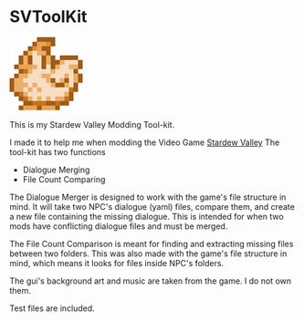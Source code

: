 # SVToolKit
![Icon](https://raw.githubusercontent.com/kenny2892/SVToolKit/master/Stardew%20Valley%20Tool%20Kit/src/Resources/Images/Icon.png)

This is my Stardew Valley Modding Tool-kit.

I made it to help me when modding the Video Game [Stardew Valley](https://www.stardewvalley.net/)
The tool-kit has two functions
  - Dialogue Merging
  - File Count Comparing
  
The Dialogue Merger is designed to work with the game's file structure in mind. It will take two NPC's dialogue (yaml) files, compare them, and create a new file containing the missing dialogue.
This is intended for when two mods have conflicting dialogue files and must be merged.

The File Count Comparison is meant for finding and extracting missing files between two folders. This was also made with the game's file structure in mind, which means it looks for files inside NPC's folders.

The gui's background art and music are taken from the game. I do not own them.

Test files are included.
